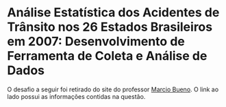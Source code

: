 # Análise Estatística dos Acidentes de Trânsito nos 26 Estados Brasileiros em 2007: Desenvolvimento de Ferramenta de Coleta e Análise de Dados
O desafio a seguir foi retirado do site do professor [Marcio Bueno](https://marciobueno.com/arquivos/ensino/ip2/IP2_Lista10_Struct1.pdf).
O link ao lado possui as informações contidas na questão.
